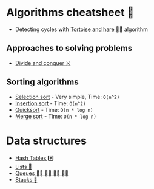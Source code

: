 # Algorithms cheatsheet 🙈

- Detecting cycles with [Tortoise and hare 🐢🐇](./tortoise-and-hare/README.md) algorithm

## Approaches to solving problems

- [Divide and conquer ⚔️](./DivideAndConquer.md)

## Sorting algorithms

- [Selection sort](./sorting/selection-sort/SelectionSort.md) - Very simple, Time: `O(n^2)`
- [Insertion sort](./sorting/insertion-sort/README.md) - Time: `O(n^2)`
- [Quicksort](./sorting/quicksort/README.md) - Time: `O(n * log n)`
- [Merge sort](./sorting/README.md) - Time: `O(n * log n)`

# Data structures

- [Hash Tables #️⃣](./data-structures/HashTable/README.md)
- [Lists 🔗](./data-structures/List/README.md)
- [Queues 🚶‍♂️ 🚶‍♂️ 🚶‍♂️ 🚶‍♂️](./data-structures/Queue/README.md)
- [Stacks 🥞](./data-structures/Stack/README.md)

